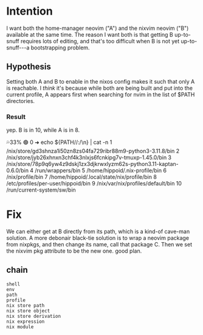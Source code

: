 # Intention

I want both the home-manager neovim ("A") and the nixvim neovim ("B") available
at the same time. The reason I want both is that getting B up-to-snuff requires
lots of editing, and that's too difficult when B is not yet up-to-snuff---a
bootstrapping problem.

## Hypothesis

Setting both A and B to enable in the nixos config makes it such that only A is
reachable. I *think* it's because while both are being built and put into the
current profile, A appears first when searching for nvim in the list of $PATH directories.

### Result
yep. B is in 10, while A is in 8.

💦33% 🟢 0 ➜ echo ${PATH//:/\\n} | cat -n
     1  /nix/store/gd3shnza1i50zn8zs04fa729ribr88m9-python3-3.11.8/bin
     2  /nix/store/jyb26xhnxn3chf4k3nlxjs6fcnkipg7v-tmuxp-1.45.0/bin
     3  /nix/store/78p9q6yw4z9dskj1zx3djkrwxlyzm62s-python3.11-kaptan-0.6.0/bin
     4  /run/wrappers/bin
     5  /home/hippoid/.nix-profile/bin
     6  /nix/profile/bin
     7  /home/hippoid/.local/state/nix/profile/bin
     8  /etc/profiles/per-user/hippoid/bin
     9  /nix/var/nix/profiles/default/bin
    10  /run/current-system/sw/bin

# Fix
We can either get at B directly from its path, which is a kind-of cave-man
solution. A more debonair black-tie solution is to wrap a neovim package from
nixpkgs, and then change its name, call that package C. Then we set the nixvim
pkg attribute to be the new one. good plan.

## chain
    shell
    env
    path
    profile
    nix store path
    nix store object
    nix store derivation
    nix expression
    nix module
